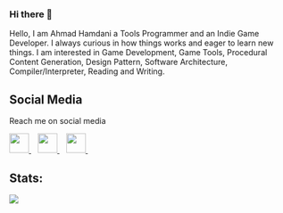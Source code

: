 ### Hi there 👋

Hello, I am Ahmad Hamdani a Tools Programmer and an Indie Game Developer. I always curious in how things works and eager to learn new things. I am interested in  Game Development, Game Tools, Procedural Content Generation, Design Pattern, Software Architecture, Compiler/Interpreter, Reading and Writing.

## Social Media
Reach me on social media
<p>
  <a href="https://www.linkedin.com/in/amdhamdani/">
    <img width="35px" src="https://icons.veryicon.com/png/o/brands/logo-1/linkedin-box-fill-1.png" />
  </a>&nbsp;&nbsp
  <a href="https://twitter.com/amdhamdani">
    <img width="35px" src="https://icons.veryicon.com/png/o/brands/logo-1/twitter-fill-1.png" />
  </a>&nbsp;&nbsp;
  <a href="https://medium.com/@amdhamdani">
    <img width="35px" src="https://icons.veryicon.com/png/o/brands/logo-1/medium-fill-1.png" />
  </a>&nbsp;&nbsp;
</p>

## Stats:

<img src="https://github-readme-stats.vercel.app/api?username=AmdHamdani&show_icons=true">

<!--
**AmdHamdani/AmdHamdani** is a ✨ _special_ ✨ repository because its `README.md` (this file) appears on your GitHub profile.

Here are some ideas to get you started:

- 🔭 I’m currently working on ...
- 🌱 I’m currently learning ...
- 👯 I’m looking to collaborate on ...
- 🤔 I’m looking for help with ...
- 💬 Ask me about ...
- 📫 How to reach me: ...
- 😄 Pronouns: ...
- ⚡ Fun fact: ...
-->
